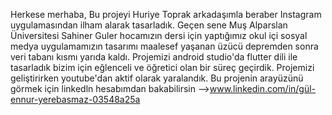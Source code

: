 Herkese merhaba, 
Bu projeyi Huriye Toprak arkadaşımla beraber Instagram uygulamasından ilham alarak tasarladık. Geçen sene Muş Alparslan Üniversitesi Sahiner Guler hocamızın dersi için yaptığımız okul içi sosyal medya uygulamamızın tasarımı maalesef yaşanan üzücü depremden sonra veri tabanı kısmı yarıda kaldı. 
Projemizi android studio'da flutter dili ile tasarladık bizim için eğlenceli ve öğretici olan bir süreç geçirdik. Projemizi geliştirirken youtube'dan aktif olarak yaralandık.
Bu projenin arayüzünü görmek için linkedln hesabımdan bakabilirsin -->www.linkedin.com/in/gül-ennur-yerebasmaz-03548a25a

